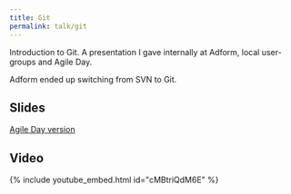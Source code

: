 ```yaml
---
title: Git
permalink: talk/git
---
```


Introduction to Git. A presentation I gave internally at Adform, local user-groups and Agile Day.

Adform ended up switching from SVN to Git.

## Slides

<script async class="speakerdeck-embed" data-id="4f6f69c598186f00220021bc" data-ratio="1.33333333333333" src="//speakerdeck.com/assets/embed.js"></script>

[Agile Day version](https://speakerdeck.com/mmozuras/git-agile-day)

## Video

{% include youtube_embed.html id="cMBtriQdM6E" %}
